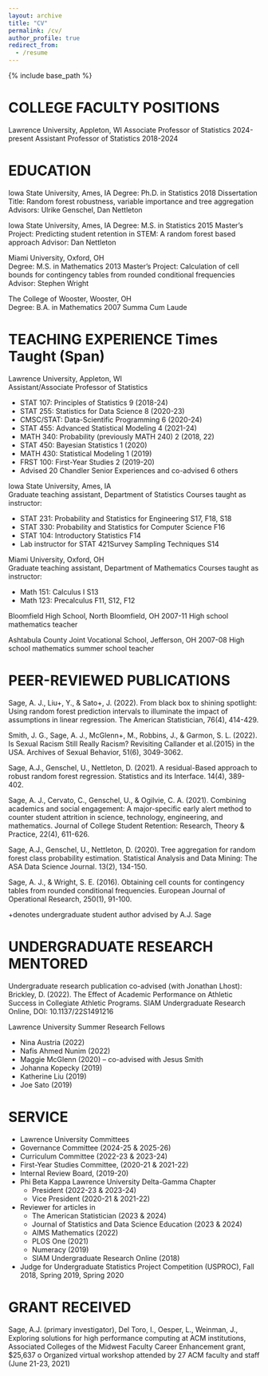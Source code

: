```yaml
---
layout: archive
title: "CV"
permalink: /cv/
author_profile: true
redirect_from:
  - /resume
---
```


{% include base_path %}

COLLEGE FACULTY POSITIONS
==========================
Lawrence University, Appleton, WI
Associate Professor of Statistics							2024-present
Assistant Professor of Statistics							2018-2024	
	
EDUCATION
==========================
Iowa State University, Ames, IA
Degree: Ph.D. in Statistics						 			  2018
Dissertation Title: Random forest robustness, variable importance 
and tree aggregation
Advisors: Ulrike Genschel, Dan Nettleton

Iowa State University, Ames, IA
Degree: M.S. in Statistics 									  2015
Master’s Project: Predicting student retention in STEM: 
A random forest based approach
Advisor: Dan Nettleton

Miami University, Oxford, OH			        
Degree: M.S. in Mathematics 						  		  2013
Master’s Project: Calculation of cell bounds for 
contingency tables from rounded conditional frequencies
Advisor: Stephen Wright

The College of Wooster, Wooster, OH		
Degree: B.A. in Mathematics 								  2007
Summa Cum Laude

TEACHING EXPERIENCE						Times Taught (Span)
==========================
Lawrence University, Appleton, WI					
Assistant/Associate Professor of Statistics							
* STAT 107: Principles of Statistics 	       				9 (2018-24)
* STAT 255: Statistics for Data Science				 	8 (2020-23)
* CMSC/STAT: Data-Scientific Programming 		       		6 (2020-24)
* STAT 455: Advanced Statistical Modeling                     	      	4 (2021-24)
* MATH 340: Probability (previously MATH 240)				2 (2018, 22)
* STAT 450: Bayesian Statistics						1 (2020)
* MATH 430: Statistical Modeling 						1 (2019)
* FRST 100: First-Year Studies						2 (2019-20)
* Advised 20 Chandler Senior Experiences and co-advised 6 others 	 

Iowa State University, Ames, IA					
Graduate teaching assistant, Department of Statistics 
Courses taught as instructor: 
* STAT 231: Probability and Statistics for Engineering 		         S17, F18, S18
* STAT 330: Probability and Statistics for Computer Science 			    F16
* STAT 104: Introductory Statistics 							    F14
* Lab instructor for STAT 421Survey Sampling Techniques 			    S14

Miami University, Oxford, OH						
Graduate teaching assistant, Department of Mathematics
Courses taught as instructor: 
* Math 151: Calculus I 							          	    S13
* Math 123: Precalculus					         	         F11, S12, F12 

Bloomfield High School, North Bloomfield, OH				        2007-11
High school mathematics teacher

Ashtabula County Joint Vocational School, Jefferson, OH			        2007-08
High school mathematics summer school teacher

PEER-REVIEWED PUBLICATIONS
==========================

Sage, A. J., Liu+, Y., & Sato+, J. (2022). From black box to shining spotlight: Using random forest prediction intervals to illuminate the impact of assumptions in linear regression. The American Statistician, 76(4), 414-429. 

Smith, J. G., Sage, A. J., McGlenn+, M., Robbins, J., & Garmon, S. L. (2022). Is Sexual Racism Still Really Racism? Revisiting Callander et al.(2015) in the USA. Archives of Sexual Behavior, 51(6), 3049-3062.

Sage, A.J., Genschel, U., Nettleton, D. (2021). A residual-Based approach to robust random forest regression. Statistics and its Interface. 14(4), 389-402. 

Sage, A. J., Cervato, C., Genschel, U., & Ogilvie, C. A. (2021). Combining academics and social engagement: A major-specific early alert method to counter student attrition in science, technology, engineering, and mathematics. Journal of College Student Retention: Research, Theory & Practice, 22(4), 611-626.

Sage, A.J., Genschel, U., Nettleton, D. (2020). Tree aggregation for random forest class probability estimation. Statistical Analysis and Data Mining: The ASA Data Science Journal. 13(2), 134-150.  

Sage, A. J., & Wright, S. E. (2016). Obtaining cell counts for contingency tables from rounded conditional frequencies. European Journal of Operational Research, 250(1), 91-100.

+denotes undergraduate student author advised by A.J. Sage

UNDERGRADUATE RESEARCH MENTORED
==============================

Undergraduate research publication co-advised (with Jonathan Lhost):
Brickley, D. (2022). The Effect of Academic Performance on Athletic Success in Collegiate Athletic Programs. SIAM Undergraduate Research Online, DOI: 10.1137/22S1491216

Lawrence University Summer Research Fellows
* Nina Austria (2022)
* Nafis Ahmed Nunim (2022)
* Maggie McGlenn (2020) – co-advised with Jesus Smith
* Johanna Kopecky (2019)
* Katherine Liu (2019)
* Joe Sato (2019)

SERVICE
=======
* Lawrence University Committees
* Governance Committee (2024-25 & 2025-26)
* Curriculum Committee (2022-23 & 2023-24)
* First-Year Studies Committee, (2020-21 & 2021-22)
* Internal Review Board, (2019-20)
* Phi Beta Kappa Lawrence University Delta-Gamma Chapter
     - President (2022-23 & 2023-24)
     - Vice President (2020-21 & 2021-22)
* Reviewer for articles in 
     - The American Statistician (2023 & 2024)
     - Journal of Statistics and Data Science Education (2023 & 2024)
     - AIMS Mathematics (2022)
     - PLOS One (2021)
     - Numeracy (2019)
     - SIAM Undergraduate Research Online (2018)
* Judge for Undergraduate Statistics Project Competition (USPROC), Fall 2018, Spring 2019, Spring 2020

GRANT RECEIVED
==============
Sage, A.J. (primary investigator), Del Toro, I., Oesper, L., Weinman, J., Exploring solutions for high performance computing at ACM institutions, Associated Colleges of the Midwest Faculty Career Enhancement grant, $25,637
o	Organized virtual workshop attended by 27 ACM faculty and staff (June 21-23, 2021)
